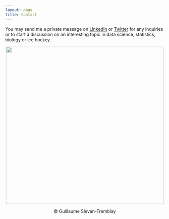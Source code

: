 ```yaml
---
layout: page
title: Contact
---
```


You may send me a private message on [LinkedIn](https://www.linkedin.com/in/gslevantremblay/) or [Twitter](https://twitter.com/slevanature) for any inquiries or to start a discussion on an interesting topic in data science, statistics, biology or ice hockey.

<div style="text-align: center"><img src="https://nunatsiaq.com/wp-content/uploads/2018/01/GSlevanTremblayBrown_Lemming_1_thumb.JPG" width="500" /></div>
<p style="text-align: center;">&copy; Guillaume Slevan-Tremblay</p>
